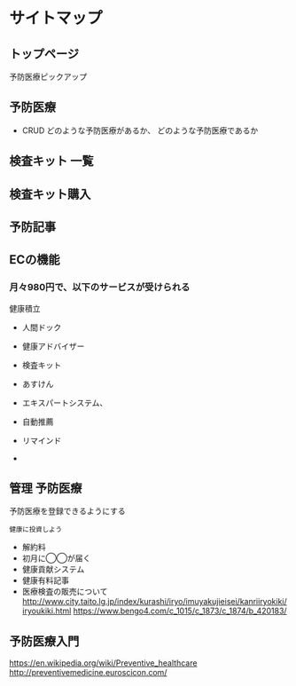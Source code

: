 # サイトマップ
## トップページ
予防医療ピックアップ
## 予防医療
- CRUD
どのような予防医療があるか、
どのような予防医療であるか
## 検査キット 一覧
## 検査キット購入
## 予防記事
## ECの機能
### 月々980円で、以下のサービスが受けられる
健康積立

- 人間ドック
- 健康アドバイザー
- 検査キット
- あすけん

- エキスパートシステム、
- 自動推薦
- リマインド
-

## 管理 予防医療
予防医療を登録できるようにする

`健康に投資しよう`
- 解約料
- 初月に◯◯が届く
- 健康貢献システム
- 健康有料記事
- 医療検査の販売について　http://www.city.taito.lg.jp/index/kurashi/iryo/imuyakujieisei/kanriiryokiki/iryoukiki.html
https://www.bengo4.com/c_1015/c_1873/c_1874/b_420183/

## 予防医療入門

https://en.wikipedia.org/wiki/Preventive_healthcare
http://preventivemedicine.euroscicon.com/
